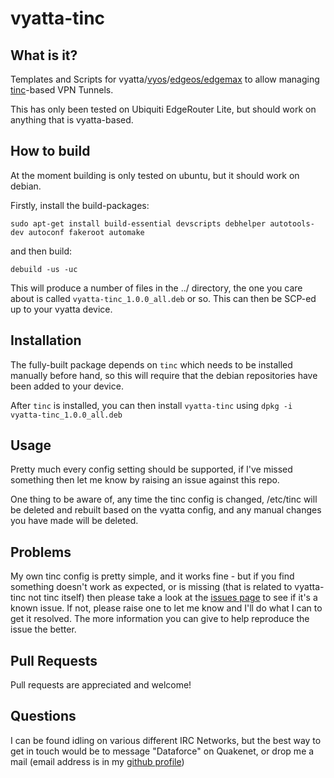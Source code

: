 # vyatta-tinc
## What is it?
Templates and Scripts for vyatta/[vyos](http://vyos.net/)/[edgeos/edgemax](http://www.ubnt.com/) to allow managing [tinc](www.tinc-vpn.org)-based VPN Tunnels.

This has only been tested on Ubiquiti EdgeRouter Lite, but should work on anything that is vyatta-based.

## How to build

At the moment building is only tested on ubuntu, but it should work on debian.

Firstly, install the build-packages:

```
sudo apt-get install build-essential devscripts debhelper autotools-dev autoconf fakeroot automake
```

and then build:
```
debuild -us -uc
```

This will produce a number of files in the ../ directory, the one you care about is called `vyatta-tinc_1.0.0_all.deb` or so. This can then be SCP-ed up to your vyatta device.

## Installation

The fully-built package depends on `tinc` which needs to be installed manually before hand, so this will require that the debian repositories have been added to your device.

After `tinc` is installed, you can then install `vyatta-tinc` using `dpkg -i vyatta-tinc_1.0.0_all.deb`

## Usage

Pretty much every config setting should be supported, if I've missed something then let me know by raising an issue against this repo.

One thing to be aware of, any time the tinc config is changed, /etc/tinc will be deleted and rebuilt based on the vyatta config, and any manual changes you have made will be deleted.

## Problems
My own tinc config is pretty simple, and it works fine - but if you find something doesn't work as expected, or is missing (that is related to vyatta-tinc not tinc itself) then please take a look at the [issues page](https://github.com/ShaneMcC/vyatta-tinc/issues) to see if it's a known issue. If not, please raise one to let me know and I'll do what I can to get it resolved. The more information you can give to help reproduce the issue the better.

## Pull Requests
Pull requests are appreciated and welcome!

## Questions
I can be found idling on various different IRC Networks, but the best way to get in touch would be to message "Dataforce" on Quakenet, or drop me a mail (email address is in my [github profile](https://github.com/ShaneMcC))